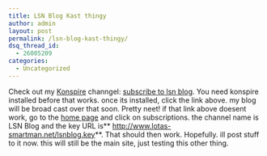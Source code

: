```yaml
---
title: LSN Blog Kast thingy
author: admin
layout: post
permalink: /lsn-blog-kast-thingy/
dsq_thread_id:
  - 26005209
categories:
  - Uncategorized
---
```

Check out my [Konspire][1] channgel: <a HREF="http://localhost:8085/keyAdd?channel=lsn+blog&#038;keyURL=http%3A%2F%2Fwww%2Elotas-smartman%2Enet%2Flsnblog%2Ekey&#038;keySourceURL=http%3A%2F%2Fblog%2Elotas-smartman%2Enet">subscribe to lsn blog</a>. You need konspire installed before that works. once its installed, click the link above. my blog will be broad cast over that soon. Pretty neet! if that link above doesent work, go to the [home page][2] and click on subscriptions. the channel name is LSN Blog and the key URL is** http://www.lotas-smartman.net/lsnblog.key**. That should then work. Hopefully. ill post stuff to it now. this will still be the main site, just testing this other thing.

 [1]: http://konspire.sourceforge.net/
 [2]: http://localhost:8085